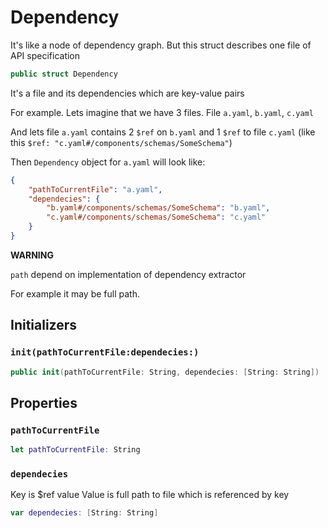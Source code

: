 # Dependency

It's like a node of dependency graph.
But this struct describes one file of API specification

``` swift
public struct Dependency
```

It's a file and its dependencies which are key-value pairs

For example. Lets imagine that we have 3 files.
File `a.yaml`, `b.yaml`, `c.yaml`

And lets file `a.yaml` contains 2 `$ref` on `b.yaml`
and 1 `$ref` to file `c.yaml`
(like this `$ref: "c.yaml#/components/schemas/SomeSchema"`)

Then `Dependency` object for `a.yaml` will look like:

``` JSON
{
    "pathToCurrentFile": "a.yaml",
    "dependecies": {
        "b.yaml#/components/schemas/SomeSchema": "b.yaml",
        "c.yaml#/components/schemas/SomeSchema": "c.yaml"
    }
}
```

**WARNING**

`path` depend on implementation of dependency extractor

For example it may be full path.

## Initializers

### `init(pathToCurrentFile:dependecies:)`

``` swift
public init(pathToCurrentFile: String, dependecies: [String: String])
```

## Properties

### `pathToCurrentFile`

``` swift
let pathToCurrentFile: String
```

### `dependecies`

Key is $ref value
Value is full path to file which is referenced by key

``` swift
var dependecies: [String: String]
```
